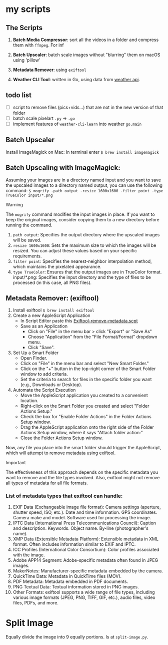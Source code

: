 # my scripts

## The Scripts

1. **Batch Media Compressor**: sort all the videos in a folder and compress them with `ffmpeg`. For inf

1. **Batch Upscaler**: batch scale images without "blurring" them on macOS using 'pillow'

1. **Metadata Remover**: using `exiftool`

1. **Weather CLI Tool**: written in Go, using data from [weather api](www.weatherapi.com).

## todo list

- [ ] script to remove files (pics+vids...) that are not in the new version of that folder
- [ ] batch scale pixelart `.py` -> `.go`
- [ ] implement features of `weather-cli-learn` into weather `go.main`

## Batch Upscaler

Install ImageMagick on Mac:
In terminal enter `$ brew install imagemagick`

## Batch Upscaling with ImageMagick:
Assuming your images are in a directory named input and you want to save the upscaled images to a directory named output, you can use the following command:
`$ mogrify -path output -resize 1600x1600 -filter point -type TrueColor input/*.png`

> [!WARNING]
> The `mogrify` command modifies the input images in place.
> If you want to keep the original images, consider copying them to a new directory before running the command.

1. `path output`: Specifies the output directory where the upscaled images will be saved.
1. `resize 1600x1600`: Sets the maximum size to which the images will be resized. You can adjust these values based on your specific requirements.
1. `filter point`: Specifies the nearest-neighbor interpolation method, which maintains the pixelated appearance.
1. `type TrueColor`: Ensures that the output images are in TrueColor format.
input/*.png: Specifies the input directory and the type of files to be processed (in this case, all PNG files).

## Metadata Remover: (exiftool)

1. Install exiftool `$ brew install exiftool`
1. Create a new AppleScript Application
   - In Script Editor paste this [Exiftool-remove-metadata.scpt](https://github.com/stonkol/my-scripts/blob/main/Exiftool-remove-metadata.scpt)
   - Save as an Application
      - Click on "File" in the menu bar > click "Export" or "Save As"
      - Choose "Application" from the "File Format/Format" dropdown menu.
      - Click "Save".
1. Set Up a Smart Folder
   - Open Finder.
   - Click on "File" in the menu bar and select "New Smart Folder."
   - Click on the "+" button in the top-right corner of the Smart Folder window to add criteria.
   - Set the criteria to search for files in the specific folder you want (e.g., Downloads or Desktop).
1. Automate the Script Execution
   - Move the AppleScript application you created to a convenient location.
   - Right-click on the Smart Folder you created and select "Folder Actions Setup."
   - Check the box for "Enable Folder Actions" in the Folder Actions Setup window.
   - Drag the AppleScript application onto the right side of the Folder Actions Setup window, where it says "Attach folder action:"
   - Close the Folder Actions Setup window.

Now, any file you place into the smart folder should trigger the AppleScript, which will attempt to remove metadata using exiftool.

> [!IMPORTANT]
> The effectiveness of this approach depends on the specific metadata you want to remove and the file types involved. Also, exiftool might not remove all types of metadata for all file formats.

### List of metadata types that exiftool can handle:

1. EXIF Data (Exchangeable image file format): Camera settings (aperture, shutter speed, ISO, etc.). Date and time information. GPS coordinates. Camera make and model. Software used for processing the image.
1. IPTC Data (International Press Telecommunications Council): Caption and description. Keywords. Object name. By-line (photographer's name).
1. XMP Data (Extensible Metadata Platform): Extensible metadata in XML format. Often includes information similar to EXIF and IPTC.
1. ICC Profiles (International Color Consortium): Color profiles associated with the image.
1. Adobe APP14 Segment: Adobe-specific metadata often found in JPEG images.
1. MakerNotes: Manufacturer-specific metadata embedded by the camera.
1. QuickTime Data: Metadata in QuickTime files (MOV).
1. PDF Metadata: Metadata embedded in PDF documents.
1. PNG Textual Data: Textual information stored in PNG images.
1. Other Formats: exiftool supports a wide range of file types, including various image formats (JPEG, PNG, TIFF, GIF, etc.), audio files, video files, PDFs, and more.

# Split Image

Equally divide the image into 9 equally portions. Is at `split-image.py`.
